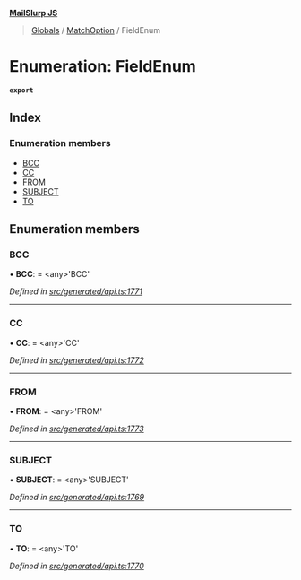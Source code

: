 **[MailSlurp JS](../README.md)**

> [Globals](../README.md) / [MatchOption](../modules/matchoption.md) / FieldEnum

# Enumeration: FieldEnum

**`export`** 

## Index

### Enumeration members

* [BCC](matchoption.fieldenum.md#bcc)
* [CC](matchoption.fieldenum.md#cc)
* [FROM](matchoption.fieldenum.md#from)
* [SUBJECT](matchoption.fieldenum.md#subject)
* [TO](matchoption.fieldenum.md#to)

## Enumeration members

### BCC

•  **BCC**:  = \<any>'BCC'

*Defined in [src/generated/api.ts:1771](https://github.com/mailslurp/mailslurp-client/blob/36fa2ad/src/generated/api.ts#L1771)*

___

### CC

•  **CC**:  = \<any>'CC'

*Defined in [src/generated/api.ts:1772](https://github.com/mailslurp/mailslurp-client/blob/36fa2ad/src/generated/api.ts#L1772)*

___

### FROM

•  **FROM**:  = \<any>'FROM'

*Defined in [src/generated/api.ts:1773](https://github.com/mailslurp/mailslurp-client/blob/36fa2ad/src/generated/api.ts#L1773)*

___

### SUBJECT

•  **SUBJECT**:  = \<any>'SUBJECT'

*Defined in [src/generated/api.ts:1769](https://github.com/mailslurp/mailslurp-client/blob/36fa2ad/src/generated/api.ts#L1769)*

___

### TO

•  **TO**:  = \<any>'TO'

*Defined in [src/generated/api.ts:1770](https://github.com/mailslurp/mailslurp-client/blob/36fa2ad/src/generated/api.ts#L1770)*
